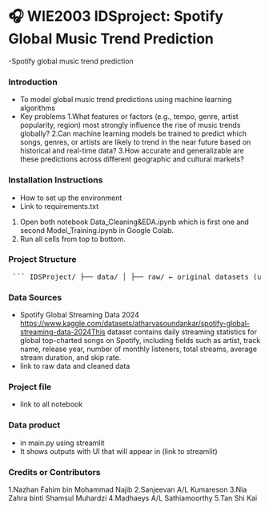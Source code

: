 # 🎧 WIE2003 IDSproject: Spotify Global Music Trend Prediction
-Spotify global music trend prediction
### Introduction
- To model global music trend predictions using machine learning algorithms
- Key problems 
1.What features or factors (e.g., tempo, genre, artist popularity, region) most strongly influence the rise of music trends globally?
2.Can machine learning models be trained to predict which songs, genres, or artists are likely to trend in the near future based on historical and real-time data?
3.How accurate and generalizable are these predictions across different geographic and cultural markets?


### Installation Instructions
- How to set up the environment
- Link to requirements.txt
1. Open both notebook Data_Cleaning&EDA.ipynb which is first one and second Model_Training.ipynb in Google Colab.
2. Run all cells from top to bottom.


### Project Structure
<pre lang="markdown"> ``` IDSProject/ ├── data/ │ ├── raw/ ← original datasets (unchanged) │ └── processed/ ← cleaned/filtered data │ ├── scripts/ │ ├── Data_Cleaning&EDA.ipynb │ └── Model_Training.ipynb │ ├── results/ │ ├── main.py/ ← plots, charts, visualizations │ └── reports/ ← generated PDFs or DOCXs │ ├── requirements.txt ← list of Python packages └── README.md ← project overview and instructions ``` </pre>


### Data Sources
- Spotify Global Streaming Data 2024
https://www.kaggle.com/datasets/atharvasoundankar/spotify-global-streaming-data-2024This dataset contains daily streaming statistics for global top-charted songs on Spotify, including fields such as artist, track name, release year, number of monthly listeners, total streams, average stream duration, and skip rate.
- link to raw data and cleaned data


### Project file
- link to all notebook 


### Data product
- in main.py using streamlit 
- It shows outputs with UI that will appear in (link to streamlit)


### Credits or Contributors
1.Nazhan Fahim bin Mohammad Najib
2.Sanjeevan A/L Kumareson
3.Nia Zahra binti Shamsul Muhardzi
4.Madhaeys A/L Sathiamoorthy
5.Tan Shi Kai
